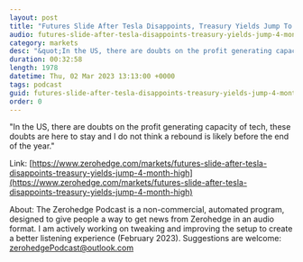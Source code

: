 ```yaml
---
layout: post
title: "Futures Slide After Tesla Disappoints, Treasury Yields Jump To 4 Month High"
audio: futures-slide-after-tesla-disappoints-treasury-yields-jump-4-month-high-0
category: markets
desc: "&quot;In the US, there are doubts on the profit generating capacity of tech, these doubts are here to stay and I do not think a rebound is likely before the end of the year.&quot;"
duration: 00:32:58
length: 1978
datetime: Thu, 02 Mar 2023 13:13:00 +0000
tags: podcast
guid: futures-slide-after-tesla-disappoints-treasury-yields-jump-4-month-high-0
order: 0
---
```

&quot;In the US, there are doubts on the profit generating capacity of tech, these doubts are here to stay and I do not think a rebound is likely before the end of the year.&quot;

Link: [https://www.zerohedge.com/markets/futures-slide-after-tesla-disappoints-treasury-yields-jump-4-month-high](https://www.zerohedge.com/markets/futures-slide-after-tesla-disappoints-treasury-yields-jump-4-month-high)

About: The Zerohedge Podcast is a non-commercial, automated program, designed to give people a way to get news from Zerohedge in an audio format.  I am actively working on tweaking and improving the setup to create a better listening experience (February 2023).  Suggestions are welcome: [zerohedgePodcast@outlook.com](mailto:zerohedgePodcast@outlook.com)